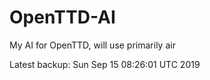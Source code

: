 # OpenTTD-AI
My AI for OpenTTD, will use primarily air

Latest backup: Sun Sep 15 08:26:01 UTC 2019

